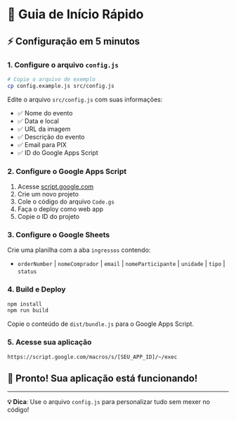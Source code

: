 # 🚀 Guia de Início Rápido

## ⚡ Configuração em 5 minutos

### 1. **Configure o arquivo `config.js`**
```bash
# Copie o arquivo de exemplo
cp config.example.js src/config.js
```

Edite o arquivo `src/config.js` com suas informações:
- ✅ Nome do evento
- ✅ Data e local
- ✅ URL da imagem
- ✅ Descrição do evento
- ✅ Email para PIX
- ✅ ID do Google Apps Script

### 2. **Configure o Google Apps Script**
1. Acesse [script.google.com](https://script.google.com)
2. Crie um novo projeto
3. Cole o código do arquivo `Code.gs`
4. Faça o deploy como web app
5. Copie o ID do projeto

### 3. **Configure o Google Sheets**
Crie uma planilha com a aba `ingressos` contendo:
- `orderNumber` | `nomeComprador` | `email` | `nomeParticipante` | `unidade` | `tipo` | `status`

### 4. **Build e Deploy**
```bash
npm install
npm run build
```

Copie o conteúdo de `dist/bundle.js` para o Google Apps Script.

### 5. **Acesse sua aplicação**
```
https://script.google.com/macros/s/[SEU_APP_ID]/~/exec
```

## 🎯 Pronto! Sua aplicação está funcionando!

---

**💡 Dica**: Use o arquivo `config.js` para personalizar tudo sem mexer no código! 